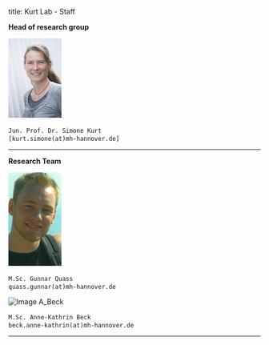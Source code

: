 title: Kurt Lab - Staff

**Head of research group**

![Image S_Kurt](s_kurt_106width.jpg)

    Jun. Prof. Dr. Simone Kurt
    [kurt.simone(at)mh-hannover.de]

---------------------------
**Research Team**

![Image G_Quass](g_quass.png)

    M.Sc. Gunnar Quass 
    quass.gunnar(at)mh-hannover.de

![Image A_Beck](a_beck.png)

    M.Sc. Anne-Kathrin Beck 
    beck.anne-kathrin(at)mh-hannover.de


-----------------------------
